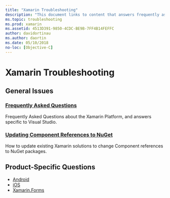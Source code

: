 ```yaml
---
title: "Xamarin Troubleshooting"
description: "This document links to content that answers frequently asked questions about Xamarin development, describes how to update component references to NuGet, discusses support options, and answers product-specific questions."
ms.topic: troubleshooting
ms.prod: xamarin
ms.assetid: 4513D391-9850-4CDC-BE9B-7FF4B14FEFFC
author: davidortinau
ms.author: daortin
ms.date: 05/10/2018
no-loc: [Objective-C]
---
```


# Xamarin Troubleshooting

## General Issues

### [Frequently Asked Questions](questions/index.yml)

Frequently Asked Questions about the Xamarin Platform, and answers specific to Visual Studio.

### [Updating Component References to NuGet](component-nuget.md)

How to update existing Xamarin solutions to change Component references to NuGet packages.

## Product-Specific Questions

- [Android](~/android/troubleshooting/questions/index.yml)
- [iOS](~/ios/troubleshooting/questions/index.yml)
- [Xamarin.Forms](~/xamarin-forms/troubleshooting/questions/index.yml)
